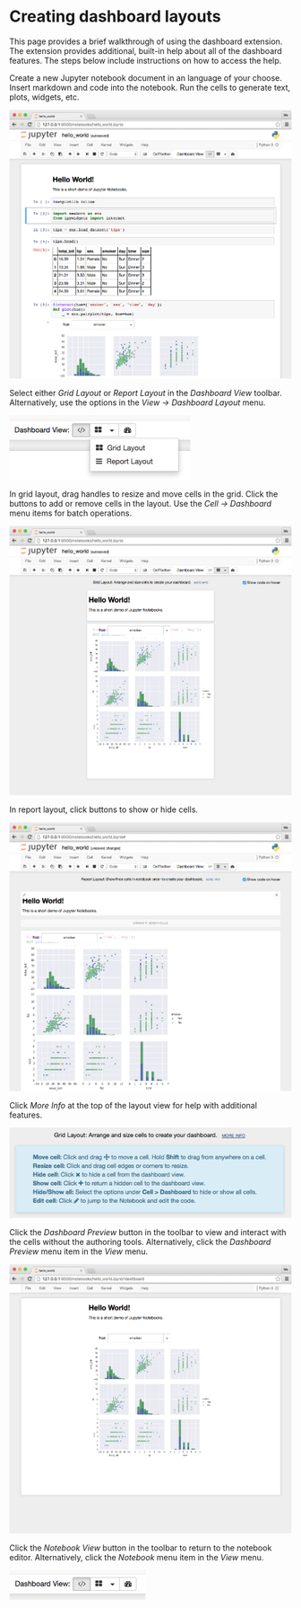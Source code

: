 # Creating dashboard layouts

This page provides a brief walkthrough of using the dashboard extension. The extension provides additional, built-in help about all of the dashboard features. The steps below include instructions on how to access the help.

Create a new Jupyter notebook document in an language of your choose. Insert markdown and code into the notebook. Run the cells to generate text, plots, widgets, etc.

![Screenshot of a notebook](_static/notebook.png)

Select either *Grid Layout* or *Report Layout* in the *Dashboard View* toolbar. Alternatively, use the options in the *View -> Dashboard Layout* menu.

![Screenshot of the dashboard toolbar with layout mode dropdown open](_static/layout_toolbar.png)

In grid layout, drag handles to resize and move cells in the grid. Click the buttons to add or remove cells in the layout. Use the *Cell -> Dashboard* menu items for batch operations. <br />

![Screenshot of grid layout authoring](_static/grid_layout.png)

In report layout, click buttons to show or hide cells. <br />

![Screenshot of report layout authoring](_static/report_layout.png)

Click *More Info* at the top of the layout view for help with additional features. <br />

![Screenshot of more info help](_static/more_info.png)

Click the *Dashboard Preview* button in the toolbar to view and interact with the cells without the authoring tools. Alternatively, click the *Dashboard Preview* menu item in the *View* menu. <br />

![Screenshot of dashboard preview](_static/preview.png)

Click the *Notebook View* button in the toolbar to return to the notebook editor. Alternatively, click the *Notebook* menu item in the *View* menu. <br />

![Screenshot of notebook view toolbar button](_static/notebook_toolbar.png)
